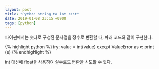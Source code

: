 ```yaml
---
layout: post
title: "Python string to int cast"
date: 2019-01-08 23:15 +0900
tags: [python]
---
```


파이썬에서는 숫자로 구성된 문자열을 정수로 변환할 때, 아래 코드와 같이 구현한다.  

{% highlight python %}
try:
    value = int(value)
except ValueError as e:
    print (e)
{% endhighlight %}

int 대신에 float을 사용하여 실수로도 변환을 시도할 수 있다.